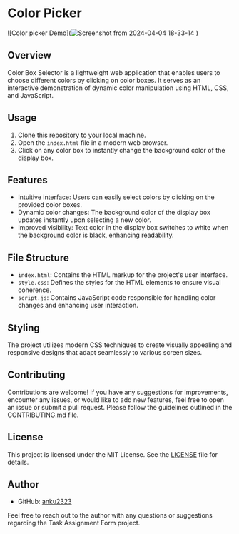 # Color Picker

![Color picker Demo](![Screenshot from 2024-04-04 18-33-14](https://github.com/anku2323/Color-Picker/assets/150881471/4984396a-2968-4489-b573-dc632b777cd4)
)

## Overview

Color Box Selector is a lightweight web application that enables users to choose different colors by clicking on color boxes. It serves as an interactive demonstration of dynamic color manipulation using HTML, CSS, and JavaScript.

## Usage

1. Clone this repository to your local machine.
2. Open the `index.html` file in a modern web browser.
3. Click on any color box to instantly change the background color of the display box.

## Features

- Intuitive interface: Users can easily select colors by clicking on the provided color boxes.
- Dynamic color changes: The background color of the display box updates instantly upon selecting a new color.
- Improved visibility: Text color in the display box switches to white when the background color is black, enhancing readability.

## File Structure

- `index.html`: Contains the HTML markup for the project's user interface.
- `style.css`: Defines the styles for the HTML elements to ensure visual coherence.
- `script.js`: Contains JavaScript code responsible for handling color changes and enhancing user interaction.

## Styling

The project utilizes modern CSS techniques to create visually appealing and responsive designs that adapt seamlessly to various screen sizes.

## Contributing

Contributions are welcome! If you have any suggestions for improvements, encounter any issues, or would like to add new features, feel free to open an issue or submit a pull request. Please follow the guidelines outlined in the CONTRIBUTING.md file.

## License

This project is licensed under the MIT License. See the [LICENSE](LICENSE) file for details.
## Author

- GitHub: [anku2323](https://github.com/anku2323)

Feel free to reach out to the author with any questions or suggestions regarding the Task Assignment Form project.
